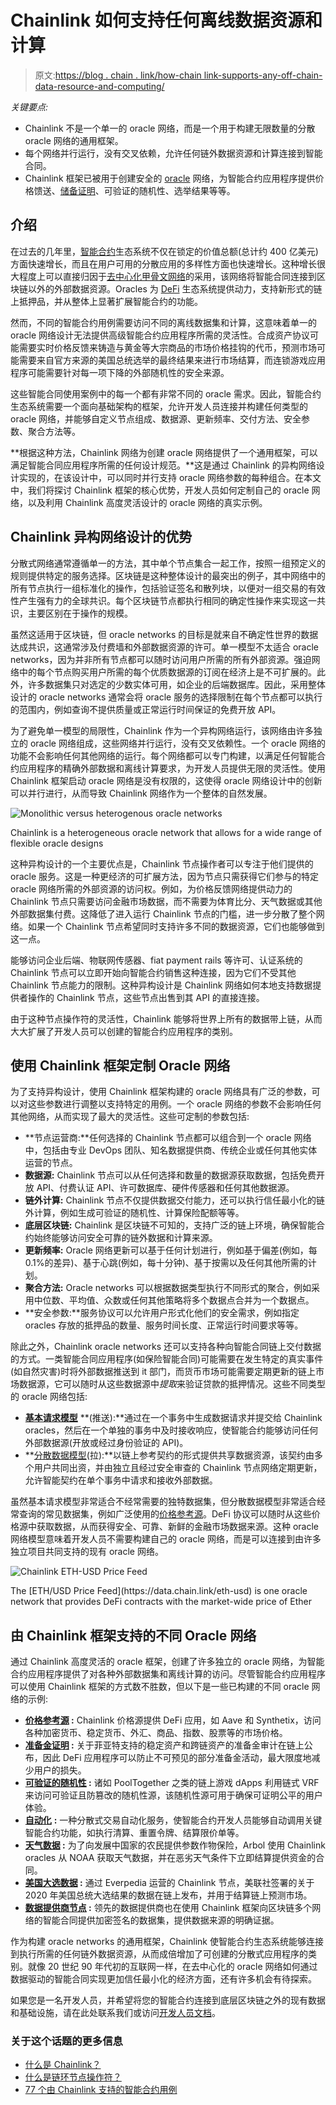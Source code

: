 # Chainlink 如何支持任何离线数据资源和计算

> 原文:[https://blog . chain . link/how-chain link-supports-any-off-chain-data-resource-and-computing/](https://blog.chain.link/how-chainlink-supports-any-off-chain-data-resource-and-computation/)

*关键要点:*

*   Chainlink 不是一个单一的 oracle 网络，而是一个用于构建无限数量的分散 oracle 网络的通用框架。
*   每个网络并行运行，没有交叉依赖，允许任何链外数据资源和计算连接到智能合同。
*   Chainlink 框架已被用于创建安全的 [oracle](https://chain.link/education/blockchain-oracles) 网络，为智能合约应用程序提供价格馈送、[储备证明](https://chain.link/proof-of-reserve)、可验证的随机性、选举结果等等。

## 介绍

在过去的几年里，[智能合约](https://chain.link/education/smart-contracts)生态系统不仅在锁定的价值总额(总计约 400 亿美元)方面快速增长，而且在用户可用的分散应用的多样性方面也快速增长。这种增长很大程度上可以直接归因于[去中心化甲骨文网络](https://blog.chain.link/what-is-the-blockchain-oracle-problem/)的采用，该网络将智能合同连接到区块链以外的外部数据资源。Oracles 为 [DeFi](https://chain.link/education/defi) 生态系统提供动力，支持新形式的链上抵押品，并从整体上显著扩展智能合约的功能。

然而，不同的智能合约用例需要访问不同的离线数据集和计算，这意味着单一的 oracle 网络设计无法提供高级智能合约应用程序所需的灵活性。合成资产协议可能需要实时价格反馈来铸造与黄金等大宗商品的市场价格挂钩的代币，预测市场可能需要来自官方来源的美国总统选举的最终结果来进行市场结算，而连锁游戏应用程序可能需要针对每一项下降的外部随机性的安全来源。

这些智能合同使用案例中的每一个都有非常不同的 oracle 需求。因此，智能合约生态系统需要一个面向基础架构的框架，允许开发人员连接并构建任何类型的 oracle 网络，并能够自定义节点组成、数据源、更新频率、交付方法、安全参数、聚合方法等。

**根据这种方法，Chainlink 网络为创建 oracle 网络提供了一个通用框架，可以满足智能合同应用程序所需的任何设计规范。**这是通过 Chainlink 的异构网络设计实现的，在该设计中，可以同时并行支持 oracle 网络参数的每种组合。在本文中，我们将探讨 Chainlink 框架的核心优势，开发人员如何定制自己的 oracle 网络，以及利用 Chainlink 高度灵活设计的 oracle 网络的真实示例。

## Chainlink 异构网络设计的优势

分散式网络通常遵循单一的方法，其中单个节点集合一起工作，按照一组预定义的规则提供特定的服务选择。区块链是这种整体设计的最突出的例子，其中网络中的所有节点执行一组标准化的操作，包括验证签名和散列块，以便对一组交易的有效性产生强有力的全球共识。每个区块链节点都执行相同的确定性操作来实现这一共识，主要区别在于操作的规模。

虽然这适用于区块链，但 oracle networks 的目标是就来自不确定性世界的数据达成共识，这通常涉及付费墙和外部数据资源的许可。单一模型不太适合 oracle networks，因为并非所有节点都可以随时访问用户所需的所有外部资源。强迫网络中的每个节点购买用户所需的每个优质数据源的订阅在经济上是不可扩展的。此外，许多数据集只对选定的少数实体可用，如企业的后端数据库。因此，采用整体设计的 oracle networks 通常会将 oracle 服务的选择限制在每个节点都可以执行的范围内，例如查询不提供质量或正常运行时间保证的免费开放 API。

为了避免单一模型的局限性，Chainlink 作为一个异构网络运行，该网络由许多独立的 oracle 网络组成，这些网络并行运行，没有交叉依赖性。一个 oracle 网络的功能不会影响任何其他网络的运行。每个网络都可以专门构建，以满足任何智能合约应用程序的精确外部数据和离线计算要求，为开发人员提供无限的灵活性。使用 Chainlink 框架启动 oracle 网络是没有权限的，这使得 oracle 网络设计中的创新可以并行进行，从而导致 Chainlink 网络作为一个整体的自然发展。

![Monolithic versus heterogenous oracle networks](../Images/16291fd68024b0d69ab979d52cef18b9.png)

<figcaption id="caption-attachment-1615" class="wp-caption-text">Chainlink is a heterogeneous oracle network that allows for a wide range of flexible oracle designs</figcaption>



这种异构设计的一个主要优点是，Chainlink 节点操作者可以专注于他们提供的 oracle 服务。这是一种更经济的可扩展方法，因为节点只需获得它们参与的特定 oracle 网络所需的外部资源的访问权。例如，为价格反馈网络提供动力的 Chainlink 节点只需要访问金融市场数据，而不需要为体育比分、天气数据或其他外部数据集付费。这降低了进入运行 Chainlink 节点的门槛，进一步分散了整个网络。如果一个 Chainlink 节点希望同时支持许多不同的数据资源，它们也能够做到这一点。

能够访问企业后端、物联网传感器、fiat payment rails 等许可、认证系统的 Chainlink 节点可以立即开始向智能合约销售这种连接，因为它们不受其他 Chainlink 节点能力的限制。这种异构设计是 Chainlink 网络如何本地支持数据提供者操作的 Chainlink 节点，这些节点出售到其 API 的直接连接。

由于这种节点操作符的灵活性，Chainlink 能够将世界上所有的数据带上链，从而大大扩展了开发人员可以创建的智能合约应用程序的类别。

## 使用 Chainlink 框架定制 Oracle 网络

为了支持异构设计，使用 Chainlink 框架构建的 oracle 网络具有广泛的参数，可以对这些参数进行调整以支持特定的用例。一个 oracle 网络的参数不会影响任何其他网络，从而实现了最大的灵活性。这些可定制的参数包括:

*   **节点运营商:**任何选择的 Chainlink 节点都可以组合到一个 oracle 网络中，包括由专业 DevOps 团队、知名数据提供商、传统企业或任何其他实体运营的节点。
*   **数据源:** Chainlink 节点可以从任何选择和数量的数据源获取数据，包括免费开放 API、付费认证 API、许可数据库、硬件传感器和任何其他数据源。
*   **链外计算:** Chainlink 节点不仅提供数据交付能力，还可以执行信任最小化的链外计算，例如生成可验证的随机性、计算保险配额等等。
*   **底层区块链:** Chainlink 是区块链不可知的，支持广泛的链上环境，确保智能合约始终能够访问安全可靠的链外数据和计算来源。
*   **更新频率:** Oracle 网络更新可以基于任何计划进行，例如基于偏差(例如，每 0.1%的差异)、基于心跳(例如，每十分钟)、基于按需以及任何其他所需的计划。
*   **聚合方法:** Oracle networks 可以根据数据类型执行不同形式的聚合，例如采用中位数、平均值、众数或任何其他策略将多个数据点合并为一个数据点。
*   **安全参数:**服务协议可以允许用户形式化他们的安全需求，例如指定 oracles 存放的抵押品的数量、服务时间长度、正常运行时间要求等等。

除此之外，Chainlink oracle networks 还可以支持各种向智能合同链上交付数据的方式。一类智能合同应用程序(如保险智能合同)可能需要在发生特定的真实事件(如自然灾害)时将外部数据推送到 it 部门，而货币市场可能需要定期更新的链上市场数据源，它可以随时从这些数据源中*提取*来验证贷款的抵押情况。这些不同类型的 oracle 网络包括:

*   [**基本请求模型**](https://docs.chain.link/docs/architecture-request-model) **(推送):**通过在一个事务中生成数据请求并提交给 Chainlink oracles，然后在一个单独的事务中及时接收响应，使智能合约能够访问任何外部数据源(开放或经过身份验证的 API)。
*   **[分散数据模型](https://docs.chain.link/docs/architecture-decentralized-model)(拉):**以链上参考契约的形式提供共享数据资源，该契约由多个用户共同出资，并由独立且经过安全审查的 Chainlink 节点网络定期更新，允许智能契约在单个事务中请求和接收外部数据。

虽然基本请求模型非常适合不经常需要的独特数据集，但分散数据模型非常适合经常查询的常见数据集，例如广泛使用的[价格参考源](https://data.chain.link)。DeFi 协议可以随时从这些价格源中获取数据，从而获得安全、可靠、新鲜的金融市场数据来源。这种 oracle 网络模型意味着开发人员不需要构建自己的 oracle 网络，而是可以连接到由许多独立项目共同支持的现有 oracle 网络。

![Chainlink ETH-USD Price Feed](../Images/38723e527ccf39a8a65d06ab815aaca6.png)

<figcaption id="caption-attachment-2241" class="wp-caption-text">The [ETH/USD Price Feed](https://data.chain.link/eth-usd) is one oracle network that provides DeFi contracts with the market-wide price of Ether</figcaption>



## 由 Chainlink 框架支持的不同 Oracle 网络

通过 Chainlink 高度灵活的 oracle 框架，创建了许多独立的 oracle 网络，为智能合约应用程序提供了对各种外部数据集和离线计算的访问。尽管智能合约应用程序可以使用 Chainlink 框架的方式数不胜数，但以下是一些已构建的不同 oracle 网络的示例:

*   **[价格参考源](https://data.chain.link) :** Chainlink 价格源提供 DeFi 应用，如 Aave 和 Synthetix，访问各种加密货币、稳定货币、外汇、商品、指数、股票等的市场价格。
*   **[准备金证明](https://blog.chain.link/chainlink-proof-of-reserve-bringing-transparency-to-defi-collateral/) :** 关于菲亚特支持的稳定资产和跨链资产的准备金审计在链上公布，因此 DeFi 应用程序可以防止不可预见的部分准备金活动，最大限度地减少用户的损失。
*   **[可验证的随机性](https://blog.chain.link/chainlink-vrf-on-chain-verifiable-randomness/) :** 诸如 PoolTogether 之类的链上游戏 dApps 利用链式 VRF 来访问可验证且防篡改的随机性源，该随机性源可用于确保可证明公平的用户体验。
*   **[自动化](https://chain.link/automation)** **:** 一种分散式交易自动化服务，使智能合约开发人员能够自动调用关键智能合约功能，如执行清算、重置令牌、结算限价单等。
*   **[天气数据](https://arbolmarket.medium.com/businesses-and-farmers-can-now-hedge-weather-risk-through-the-arbol-platform-and-chainlink-data-d6f36506146c) :** 为了向发展中国家的农民提供参数作物保险，Arbol 使用 Chainlink oracles 从 NOAA 获取天气数据，并在恶劣天气条件下立即结算提供资金的合同。
*   **[美国大选数据](https://everipedia.org/blog/everipedia-launches-chainlink-node-to-bring-us-election-results-onto-the-blockchain) :** 通过 Everpedia 运营的 Chainlink 节点，美联社签署的关于 2020 年美国总统大选结果的数据在链上发布，并用于结算链上预测市场。
*   **[数据提供商节点](https://blog.chain.link/easily-sell-your-apis-and-data-to-any-blockchain-via-chainlink/) :** 领先的数据提供商也在使用 Chainlink 框架向区块链多个网络的智能合同提供加密签名的数据集，提供数据来源的明确证据。

作为构建 oracle networks 的通用框架，Chainlink 使智能合约生态系统能够连接到执行所需的任何链外数据资源，从而成倍增加了可创建的分散式应用程序的类别。就像 20 世纪 90 年代初的互联网一样，在去中心化的 oracle 网络如何通过数据驱动的智能合同实现更加信任最小化的经济方面，还有许多机会有待探索。

如果您是一名开发人员，并希望将您的智能合约连接到底层区块链之外的现有数据和基础设施，请在此处联系我们或访问[开发人员文档](https://docs.chain.link)。

### 关于这个话题的更多信息

*   [什么是 Chainlink？](https://blog.chain.link/what-is-chainlink/)
*   [什么是链环节点操作符？](https://blog.chain.link/what-is-a-chainlink-node-operator/)
*   [77 个由 Chainlink 支持的智能合约用例](https://blog.chain.link/44-ways-to-enhance-your-smart-contract-with-chainlink/)